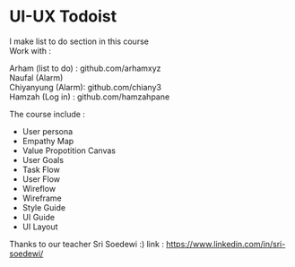# UI-UX Todoist
I make list to do section in this course <br/>
Work with : <br/>

Arham (list to do) : github.com/arhamxyz <br/>
Naufal (Alarm) <br/>
Chiyanyung (Alarm): github.com/chiany3 <br/>
Hamzah (Log in) : github.com/hamzahpane <br/>

The course include :
- User persona <br/>
- Empathy Map <br/>
- Value Propotition Canvas <br/>
- User Goals <br/>
- Task Flow <br/>
- User Flow <br/>
- Wireflow <br/>
- Wireframe <br/>
- Style Guide <br/>
- UI Guide <br/>
- UI Layout <br/>

Thanks to our teacher Sri Soedewi :)
link : https://www.linkedin.com/in/sri-soedewi/
